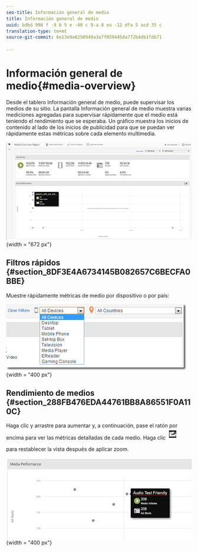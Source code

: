 ```yaml
---
seo-title: Información general de medio
title: Información general de medio
uuid: bdbd 998 f -9 b 5 e -40 c 9-a 8 ea -12 dfa 5 acd 35 c
translation-type: tm+mt
source-git-commit: 6e13e9a6250949a3a7f059445da772b4db1fdb71

---
```



# Información general de medio{#media-overview}

Desde el tablero Información general de medio, puede supervisar los medios de su sitio. La pantalla Información general de medio muestra varias mediciones agregadas para supervisar rápidamente que el medio está teniendo el rendimiento que se esperaba. Un gráfico muestra los inicios de contenido al lado de los inicios de publicidad para que se puedan ver rápidamente estas métricas sobre cada elemento multimedia.

![](assets/media_overview.png){width = "672 px"}

## Filtros rápidos {#section_8DF3E4A6734145B082657C6BECFA0BBE}

Muestre rápidamente métricas de medio por dispositivo o por país:

![](assets/video-overview-report-filters.png){width = "400 px"}

## Rendimiento de medios {#section_288FB476EDA44761BB8A86551F0A110C}

Haga clic y arrastre para aumentar y, a continuación, pase el ratón por encima para ver las métricas detalladas de cada medio. Haga clic  ![](assets/video-overview-report-revert.png)

para restablecer la vista después de aplicar zoom.

![](assets/media_overview_zoom.png){width = "400 px"}

